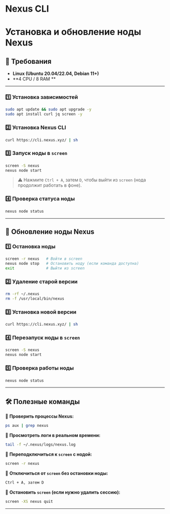 # Nexus CLI
# Установка и обновление ноды Nexus

## 📌 Требования
- **Linux (Ubuntu 20.04/22.04, Debian 11+)**
- **4 CPU / 8 RAM **


---

### 1️⃣ Установка зависимостей
```bash
sudo apt update && sudo apt upgrade -y
sudo apt install curl jq screen -y
```

### 2️⃣ Установка Nexus CLI
```bash
curl https://cli.nexus.xyz/ | sh
```

### 3️⃣ Запуск ноды в `screen`
```bash
screen -S nexus
nexus node start
```
> ⚠️ Нажмите `Ctrl + A`, затем `D`, чтобы выйти из `screen` (нода продолжит работать в фоне).

### 4️⃣ Проверка статуса ноды
```bash
nexus node status
```

---

## 🔄 Обновление ноды Nexus
### 1️⃣ Остановка ноды
```bash
screen -r nexus   # Войти в screen
nexus node stop   # Остановить ноду (если команда доступна)
exit              # Выйти из screen
```

### 2️⃣ Удаление старой версии
```bash
rm -rf ~/.nexus
rm -f /usr/local/bin/nexus
```

### 3️⃣ Установка новой версии
```bash
curl https://cli.nexus.xyz/ | sh
```

### 4️⃣ Перезапуск ноды в `screen`
```bash
screen -S nexus
nexus node start
```

### 5️⃣ Проверка работы ноды
```bash
nexus node status
```

---

## 🛠 Полезные команды

📌 **Проверить процессы Nexus:**
```bash
ps aux | grep nexus
```

📌 **Просмотреть логи в реальном времени:**
```bash
tail -f ~/.nexus/logs/nexus.log
```

📌 **Переподключиться к `screen` с нодой:**
```bash
screen -r nexus
```

📌 **Отключиться от `screen` без остановки ноды:**
```bash
Ctrl + A, затем D
```

📌 **Остановить `screen` (если нужно удалить сессию):**
```bash
screen -XS nexus quit
```

---


